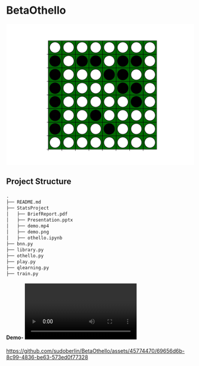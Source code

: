 # BetaOthello

![](/StatsProject/demo.png)

## Project Structure

```
.
├── README.md
├── StatsProject                                                
│   ├── BriefReport.pdf
│   ├── Presentation.pptx
│   ├── demo.mp4
│   ├── demo.png
│   ├── othello.ipynb
├── bnn.py 
├── library.py 
├── othello.py 
├── play.py
├── qlearning.py
├── train.py 

```

#### Demo- ![](/StatsProject/demo.mp4)


https://github.com/sudoberlin/BetaOthello/assets/45774470/69656d6b-8c99-4836-be63-573ed0f77328

